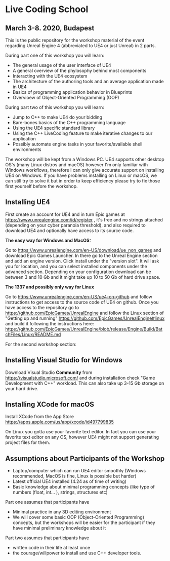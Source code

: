 # Live Coding School
## March 3-8. 2020, Budapest

This is the public repository for the workshop material of the event regarding Unreal Engine 4 (abbreviated to UE4 or just Unreal) in 2 parts.

During part one of this workshop you will learn:

* The general usage of the user interface of UE4
* A general overview of the phylosophy behind most components
* Interacting with the UE4 ecosystem
* The architecture of the authoring tools and an average application made in UE4
* Basics of programming application behavior in Blueprints
* Overvioew of Object-Oriented Programming (OOP)

During part two of this workshop you will learn:

* Jump to C++ to make UE4 do your bidding
* Bare-bones basics of the C++ programming language
* Using the UE4 specific standard library
* Using the C++ LiveCoding feature to make iterative changes to our application
* Possibly automate engine tasks in your favorite/available shell environments

The workshop will be kept from a Windows PC. UE4 supports other desktop OS's (many Linux distros and macOS) however I'm only familiar with Windows workflows, therefore I can only give accurate support on installing UE4 on Windows. If you have problems installing on Linux or macOS, we can still try to solve it but in order to keep efficiency please try to fix those first yourself before the workshop.

## Installing UE4

First create an account for UE4 and in turn Epic games at https://www.unrealengine.com/id/register , it's free and no strings attached (depending on your cyber paranoia threshold), and also required to download UE4 and optionally have access to its source code.

**The easy way for Windows and MacOS:**

Go to https://www.unrealengine.com/en-US/download/ue_non_games and download Epic Games Launcher. In there go to the Unreal Engine section and add an engine version. Click install under the "version slot". It will ask you for location, and you can select installed components under the advanced section. Depending on your configuration download can be between 3 and 10 Gb and it might take up 10 to 50 Gb of hard drive space.

**The 1337 and possibly only way for Linux**

Go to https://www.unrealengine.com/en-US/ue4-on-github and follow instructions to get access to the source code of UE4 on github. Once you have access to the repository go to https://github.com/EpicGames/UnrealEngine and follow the Linux section of "Getting up and running" https://github.com/EpicGames/UnrealEngine#linux and build it following the instructions here: https://github.com/EpicGames/UnrealEngine/blob/release/Engine/Build/BatchFiles/Linux/README.md

For the second workshop section:

## Installing Visual Studio for Windows

Download Visual Studio **Community** from https://visualstudio.microsoft.com/ and during installation check "Game Development with C++" workload. This can also take up 3-15 Gb storage on your hard drive.

## Installing XCode for macOS

Install XCode from the App Store https://apps.apple.com/us/app/xcode/id497799835

On Linux you gotta use your favorite text editor. In fact you can use your favorite text editor on any OS, however UE4 might not support generating project files for them.

## Assumptions about Participants of the Workshop

* Laptop/computer which can run UE4 editor smoothly (Windows recommended, MacOS is fine, Linux is possible but harder)
* Latest official UE4 installed (4.24 as of time of writing)
* Basic knowledge about minimal programming concepts (like type of numbers (float, int... ), strings, structures etc)

Part one assumes that participants have

* Minimal practice in any 3D editing environment
* We will cover some basic OOP (Object-Oriented Programming) concepts, but the workshops will be easier for the participant if they have minimal preliminary knowledge about it

Part two assumes that participants have

* written code in their life at least once
* the courage/willpower to install and use C++ developer tools.
